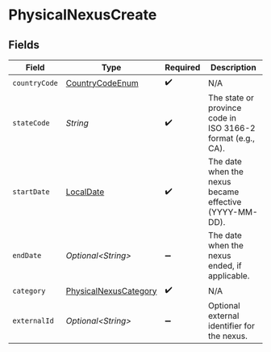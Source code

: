 # PhysicalNexusCreate


## Fields

| Field                                                                                   | Type                                                                                    | Required                                                                                | Description                                                                             |
| --------------------------------------------------------------------------------------- | --------------------------------------------------------------------------------------- | --------------------------------------------------------------------------------------- | --------------------------------------------------------------------------------------- |
| `countryCode`                                                                           | [CountryCodeEnum](../../models/components/CountryCodeEnum.md)                           | :heavy_check_mark:                                                                      | N/A                                                                                     |
| `stateCode`                                                                             | *String*                                                                                | :heavy_check_mark:                                                                      | The state or province code in<br/>                            ISO 3166-2 format (e.g., CA). |
| `startDate`                                                                             | [LocalDate](https://docs.oracle.com/javase/8/docs/api/java/time/LocalDate.html)         | :heavy_check_mark:                                                                      | The date when the nexus became<br/>                            effective (YYYY-MM-DD).  |
| `endDate`                                                                               | *Optional\<String>*                                                                     | :heavy_minus_sign:                                                                      | The date when the<br/>                                        nexus ended, if applicable. |
| `category`                                                                              | [PhysicalNexusCategory](../../models/components/PhysicalNexusCategory.md)               | :heavy_check_mark:                                                                      | N/A                                                                                     |
| `externalId`                                                                            | *Optional\<String>*                                                                     | :heavy_minus_sign:                                                                      | Optional<br/>                                        external identifier for the nexus. |